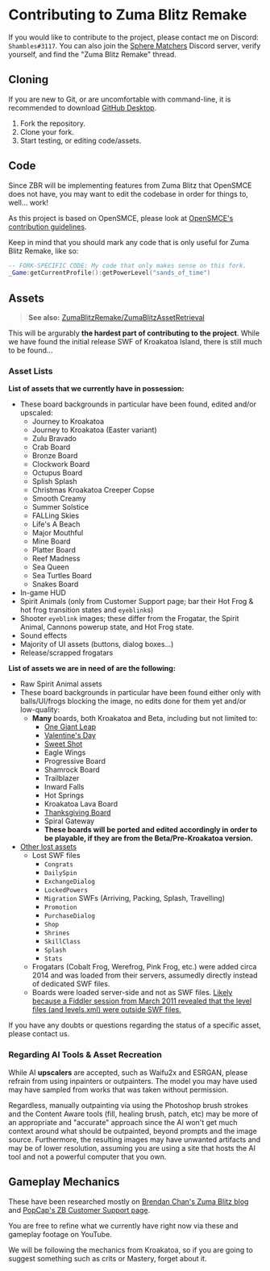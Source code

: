# Contributing to Zuma Blitz Remake
If you would like to contribute to the project, please contact me on
Discord: `Shambles#3117`. You can also join the [Sphere Matchers](https://discord.gg/gJgy5x5)
Discord server, verify yourself, and find the "Zuma Blitz Remake" thread.

## Cloning
If you are new to Git, or are uncomfortable with command-line,
it is recommended to download [GitHub Desktop](https://desktop.github.com/).

1. Fork the repository.
2. Clone your fork.
2. Start testing, or editing code/assets.

## Code
Since ZBR will be implementing features from Zuma Blitz that OpenSMCE does not
have, you may want to edit the codebase in order for things to, well... work!

As this project is based on OpenSMCE, please look at [OpenSMCE's contribution
guidelines](https://github.com/jakubg1/OpenSMCE/blob/master/CONTRIBUTING.md).

Keep in mind that you should mark any code that is only useful for Zuma Blitz
Remake, like so:
```lua
-- FORK-SPECIFIC CODE: My code that only makes sense on this fork.
_Game:getCurrentProfile():getPowerLevel("sands_of_time")
```

## Assets
> **See also:** [ZumaBlitzRemake/ZumaBlitzAssetRetrieval](https://github.com/ZumaBlitzRemake/ZumaBlitzAssetRetrieval)

This will be argurably **the hardest part of contributing to the project**.
While we have found the initial release SWF of Kroakatoa Island, there is
still much to be found...

### Asset Lists
**List of assets that we currently have in possession:**
- These board backgrounds in particular have been found, edited and/or
  upscaled:
  - Journey to Kroakatoa
  - Journey to Kroakatoa (Easter variant)
  - Zulu Bravado
  - Crab Board
  - Bronze Board
  - Clockwork Board
  - Octupus Board
  - Splish Splash
  - Christmas Kroakatoa Creeper Copse
  - Smooth Creamy
  - Summer Solstice
  - FALLing Skies
  - Life's A Beach
  - Major Mouthful
  - Mine Board
  - Platter Board
  - Reef Madness
  - Sea Queen
  - Sea Turtles Board
  - Snakes Board
- In-game HUD
- Spirit Animals (only from Customer Support page; bar their Hot Frog
  & hot frog transition states and `eyeblink`s)
- Shooter `eyeblink` images; these differ from the Frogatar, the Spirit
  Animal, Cannons powerup state, and Hot Frog state.
- Sound effects
- Majority of UI assets (buttons, dialog boxes...)
- Release/scrapped frogatars

**List of assets we are in need of are the following:**
- Raw Spirit Animal assets
- These board backgrounds in particular have been found either only with
  balls/UI/frogs blocking the image, no edits done for them yet and/or
  low-quality:
  - **Many** boards, both Kroakatoa and Beta, including but not limited to:
    - [One Giant Leap](https://www.youtube.com/watch?v=PSgFs_DSl54)
    - [Valentine's Day](https://www.youtube.com/watch?v=szaGw8xbW4k)
    - [Sweet Shot](https://www.youtube.com/watch?v=LxtixkwukP8)
    - Eagle Wings
    - Progressive Board
    - Shamrock Board
    - Trailblazer <!-- Ew, it's the Autism Speaks board. Why, PopCap? -->
    - Inward Falls
    - Hot Springs
    - Kroakatoa Lava Board
    - [Thanksgiving Board](https://www.youtube.com/watch?v=gFyCgHN3oMU)
    - Spiral Gateway
    - **These boards will be ported and edited accordingly in order to be
      playable, if they are from the Beta/Pre-Kroakatoa version.**
- [Other lost assets][lost]
  - Lost SWF files
    - `Congrats`
    - `DailySpin`
    - `ExchangeDialog`
    - `LockedPowers`
    - `Migration` SWFs (Arriving, Packing, Splash, Travelling)
    - `Promotion`
    - `PurchaseDialog`
    - `Shop`
    - `Shrines`
    - `SkillClass`
    - `Splash`
    - `Stats`
  - Frogatars (Cobalt Frog, Werefrog, Pink Frog, etc.) were added circa
    2014 and was loaded from their servers, assumedly directly instead
    of dedicated SWF files.
  - Boards were loaded server-side and not as SWF files. [Likely because
    a Fiddler session from March 2011 revealed that the level files (and
    levels.xml) were outside SWF files.][2011]

[lost]: https://twitter.com/shambles_sm/status/1625491062344273924
[2011]: https://twitter.com/shambles_sm/status/1625888194578481153

If you have any doubts or questions regarding the status of a specific
asset, please contact us.

### Regarding AI Tools & Asset Recreation
While AI **upscalers** are accepted, such as Waifu2x and ESRGAN,
please refrain from using inpainters or outpainters. The model you may have
used may have sampled from works that was taken without permission.

Regardless, manually outpainting via using the Photoshop brush strokes and
the Content Aware tools (fill, healing brush, patch, etc) may be more of an
appropriate and "accurate" approach since the AI won't get much context
around what should be outpainted, beyond prompts and the image source.
Furthermore, the resulting images may have unwanted artifacts and may be of
lower resolution, assuming you are using a site that hosts the AI tool and
not a powerful computer that you own.

## Gameplay Mechanics
These have been researched mostly on [Brendan Chan's Zuma Blitz blog](http://bchantech.dreamcrafter.com/zumablitz/)
and [PopCap's ZB Customer Support page](https://web.archive.org/web/20130130103017/http://support.popcap.com/facebook/zuma-blitz).

You are free to refine what we currently have right now via these and gameplay
footage on YouTube.

We will be following the mechanics from Kroakatoa, so if you are going to
suggest something such as crits or Mastery, forget about it.